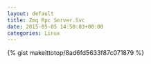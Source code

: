 ```yaml
---
layout: default                                                                                                              
title: Zmq Rpc Server.Svc                                                                                                                       
date: 2015-05-05 14:50:03+00:00                                                                                                                        
categories: Linux                                                                                                                
---                                                                                                                              
```


{% gist makeittotop/8ad6fd5633f87c071879 %}                                                                                                           

